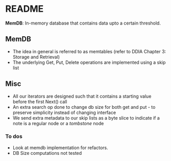 # README


**MemDB**: In-memory database that contains data upto a certain threshold.

## MemDB

- The idea in general is referred to as memtables (refer to DDIA Chapter 3: Storage and Retrieval)
- The underlying Get, Put, Delete operations are implemented using a skip list

## Misc
- All our iterators are designed such that it contains a starting value before the first Next() call
- An extra search op done to change db size for both get and put - to preserve simplicity instead of changing interface
- We send extra metadata to our skip lists as a byte slice to indicate if a note is a regular node or a _tombstone_ node

### To dos
- Look at memdb implementation for refactors.
- DB Size computations not tested